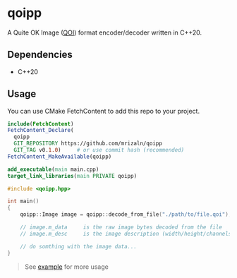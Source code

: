 # qoipp

A Quite OK Image ([QOI](https://qoiformat.org/)) format encoder/decoder written in C++20.

## Dependencies

- C++20

## Usage

You can use CMake FetchContent to add this repo to your project.

```cmake
include(FetchContent)
FetchContent_Declare(
  qoipp
  GIT_REPOSITORY https://github.com/mrizaln/qoipp
  GIT_TAG v0.1.0)     # or use commit hash (recommended)
FetchContent_MakeAvailable(qoipp)

add_executable(main main.cpp)
target_link_libraries(main PRIVATE qoipp)
```

```cpp
#include <qoipp.hpp>

int main()
{
    qoipp::Image image = qoipp::decode_from_file("./path/to/file.qoi");

    // image.m_data     is the raw image bytes decoded from the file
    // image.m_desc     is the image description (width/height/channels/colorspace)

    // do somthing with the image data...
}
```

> See [example](./example) for more usage
